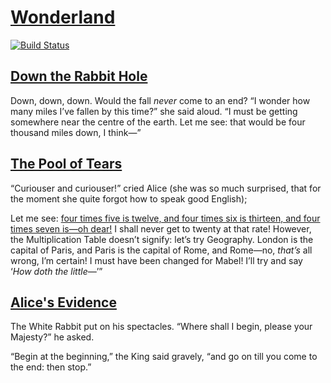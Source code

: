 # [Wonderland](https://en.wikipedia.org/wiki/Alice%27s_Adventures_in_Wonderland#Synopsis)

[![Build Status](https://travis-ci.com/antarcticatec/wonderland.svg?branch=master)](https://travis-ci.com/antarcticatec/wonderland)

## [Down the Rabbit Hole](https://www.gutenberg.org/files/11/11-h/11-h.htm#chap01)

Down, down, down. Would the fall *never* come to an end? “I wonder how many miles I’ve fallen by this time?” she said aloud. “I must be getting somewhere near the centre of the earth. Let me see: that would be four thousand miles down, I think—”

## [The Pool of Tears](https://www.gutenberg.org/files/11/11-h/11-h.htm#chap02)

“Curiouser and curiouser!” cried Alice (she was so much surprised, that for the moment she quite forgot how to speak good English);

Let me see: [four times five is twelve, and four times six is thirteen, and four times seven is—oh dear!](https://math.stackexchange.com/a/1460158/471987) I shall never get to twenty at that rate! However, the Multiplication Table doesn’t signify: let’s try Geography. London is the capital of Paris, and Paris is the capital of Rome, and Rome—no, *that’s* all wrong, I’m certain! I must have been changed for Mabel! I’ll try and say ‘*How doth the little—*’” 

## [Alice's Evidence](https://www.gutenberg.org/files/11/11-h/11-h.htm#chap12)

The White Rabbit put on his spectacles. “Where shall I begin, please your Majesty?” he asked.

“Begin at the beginning,” the King said gravely, “and go on till you come to the end: then stop.”
